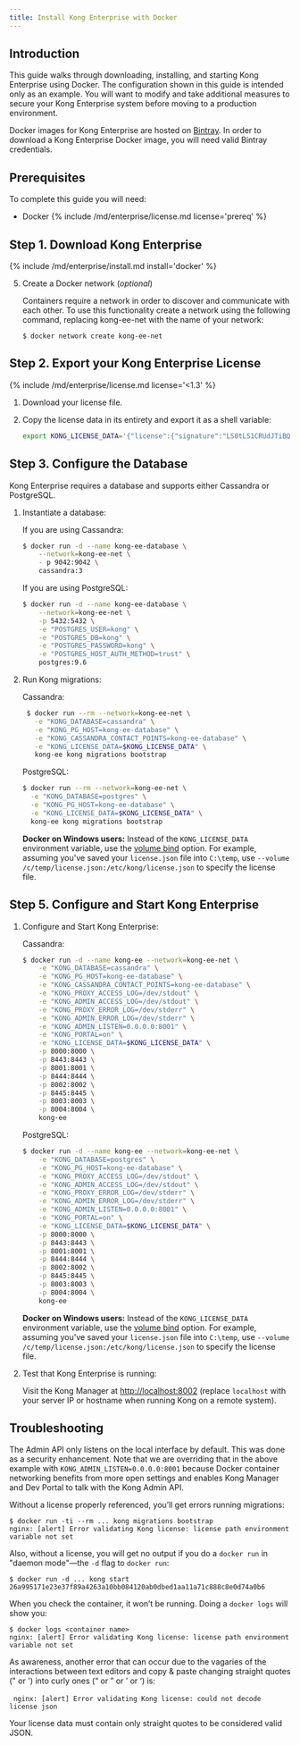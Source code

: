 ```yaml
---
title: Install Kong Enterprise with Docker
---
```


## Introduction

This guide walks through downloading, installing, and starting Kong Enterprise
using Docker. The configuration shown in this guide is intended only as an
example. You will want to modify and take additional measures to secure your
Kong Enterprise system before moving to a production environment.

Docker images for Kong Enterprise are hosted on [Bintray](https://bintray.com).
In order to download a Kong Enterprise Docker image, you will need valid Bintray
credentials.

## Prerequisites

To complete this guide you will need:

- Docker
{% include /md/enterprise/license.md license='prereq' %}


## Step 1. Download Kong Enterprise

{% include /md/enterprise/install.md install='docker' %}

5. Create a Docker network (_optional_)


    Containers require a network in order to discover and communicate with each other.
    To use this functionality create a network using the following command,
    replacing kong-ee-net with the name of your network:

    ```
    $ docker network create kong-ee-net
    ```


## Step 2. Export your Kong Enterprise License

{% include /md/enterprise/license.md license='<1.3' %}

1. Download your license file.

2. Copy the license data in its entirety and export it as a shell variable:

    ```sh
    export KONG_LICENSE_DATA='{"license":{"signature":"LS0tLS1CRUdJTiBQR1AgTUVTU0FHRS0tLS0tClZlcnNpb246IEdudVBHIHYyCgpvd0did012TXdDSFdzMTVuUWw3dHhLK01wOTJTR0tLWVc3UU16WTBTVTVNc2toSVREWk1OTFEzVExJek1MY3dTCjA0ek1UVk1OREEwc2pRM04wOHpNalZKVHpOTE1EWk9TVTFLTXpRMVRVNHpTRXMzTjA0d056VXdUTytKWUdNUTQKR05oWW1VQ21NWEJ4Q3NDc3lMQmorTVBmOFhyWmZkNkNqVnJidmkyLzZ6THhzcitBclZtcFZWdnN1K1NiKzFhbgozcjNCeUxCZzdZOVdFL2FYQXJ0NG5lcmVpa2tZS1ozMlNlbGQvMm5iYkRzcmdlWFQzek1BQUE9PQo9b1VnSgotLS0tLUVORCBQR1AgTUVTU0FHRS0tLS0tCg=","payload":{"customer":"Test Company Inc","license_creation_date":"2017-11-08","product_subscription":"Kong Enterprise","admin_seats":"5","support_plan":"None","license_expiration_date":"2017-11-10","license_key":"00141000017ODj3AAG_a1V41000004wT0OEAU"},"version":1}}'
    ```


## Step 3. Configure the Database

Kong Enterprise requires a database and supports either Cassandra or PostgreSQL.

1. Instantiate a database:

    If you are using Cassandra:

    ```bash
    $ docker run -d --name kong-ee-database \
        --network=kong-ee-net \
        - p 9042:9042 \
        cassandra:3
    ```

    If you are using PostgreSQL:

    ```bash
    $ docker run -d --name kong-ee-database \
        --network=kong-ee-net \
        -p 5432:5432 \
        -e "POSTGRES_USER=kong" \
        -e "POSTGRES_DB=kong" \
        -e "POSTGRES_PASSWORD=kong" \
        -e "POSTGRES_HOST_AUTH_METHOD=trust" \
        postgres:9.6
    ```

2. Run Kong migrations:

   Cassandra:

   ```bash
    $ docker run --rm --network=kong-ee-net \
      -e "KONG_DATABASE=cassandra" \
      -e "KONG_PG_HOST=kong-ee-database" \
      -e "KONG_CASSANDRA_CONTACT_POINTS=kong-ee-database" \
      -e "KONG_LICENSE_DATA=$KONG_LICENSE_DATA" \
      kong-ee kong migrations bootstrap
    ```

    PostgreSQL:

    ```bash
    $ docker run --rm --network=kong-ee-net \
      -e "KONG_DATABASE=postgres" \
      -e "KONG_PG_HOST=kong-ee-database" \
      -e "KONG_LICENSE_DATA=$KONG_LICENSE_DATA" \
      kong-ee kong migrations bootstrap
    ```

    **Docker on Windows users:** Instead of the `KONG_LICENSE_DATA` environment
    variable, use the [volume bind](https://docs.docker.com/engine/reference/commandline/run/#options) option.
    For example, assuming you've saved your `license.json` file into `C:\temp`,
    use `--volume /c/temp/license.json:/etc/kong/license.json` to specify the
    license file.


## Step 5. Configure and Start Kong Enterprise

1. Configure and Start Kong Enterprise:

    Cassandra:

    ```bash
    $ docker run -d --name kong-ee --network=kong-ee-net \
        -e "KONG_DATABASE=cassandra" \
        -e "KONG_PG_HOST=kong-ee-database" \
        -e "KONG_CASSANDRA_CONTACT_POINTS=kong-ee-database" \
        -e "KONG_PROXY_ACCESS_LOG=/dev/stdout" \
        -e "KONG_ADMIN_ACCESS_LOG=/dev/stdout" \
        -e "KONG_PROXY_ERROR_LOG=/dev/stderr" \
        -e "KONG_ADMIN_ERROR_LOG=/dev/stderr" \
        -e "KONG_ADMIN_LISTEN=0.0.0.0:8001" \
        -e "KONG_PORTAL=on" \
        -e "KONG_LICENSE_DATA=$KONG_LICENSE_DATA" \
        -p 8000:8000 \
        -p 8443:8443 \
        -p 8001:8001 \
        -p 8444:8444 \
        -p 8002:8002 \
        -p 8445:8445 \
        -p 8003:8003 \
        -p 8004:8004 \
        kong-ee
    ```

    PostgreSQL:

    ```bash
    $ docker run -d --name kong-ee --network=kong-ee-net \
        -e "KONG_DATABASE=postgres" \
        -e "KONG_PG_HOST=kong-ee-database" \
        -e "KONG_PROXY_ACCESS_LOG=/dev/stdout" \
        -e "KONG_ADMIN_ACCESS_LOG=/dev/stdout" \
        -e "KONG_PROXY_ERROR_LOG=/dev/stderr" \
        -e "KONG_ADMIN_ERROR_LOG=/dev/stderr" \
        -e "KONG_ADMIN_LISTEN=0.0.0.0:8001" \
        -e "KONG_PORTAL=on" \
        -e "KONG_LICENSE_DATA=$KONG_LICENSE_DATA" \
        -p 8000:8000 \
        -p 8443:8443 \
        -p 8001:8001 \
        -p 8444:8444 \
        -p 8002:8002 \
        -p 8445:8445 \
        -p 8003:8003 \
        -p 8004:8004 \
        kong-ee
    ```

    **Docker on Windows users:** Instead of the `KONG_LICENSE_DATA` environment
    variable, use the [volume bind](https://docs.docker.com/engine/reference/commandline/run/#options) option.
    For example, assuming you've saved your `license.json` file into `C:\temp`,
    use `--volume /c/temp/license.json:/etc/kong/license.json` to specify the
    license file.

2. Test that Kong Enterprise is running:

    Visit the Kong Manager at [http://localhost:8002](http://localhost:8002)
    (replace `localhost` with your server IP or hostname when running Kong on a
    remote system).



## Troubleshooting

The Admin API only listens on the local interface by default. This was done as a
security enhancement. Note that we are overriding that in the above example with
`KONG_ADMIN_LISTEN=0.0.0.0:8001` because Docker container networking benefits from
more open settings and enables Kong Manager and Dev Portal to talk with the Kong
Admin API.

Without a license properly referenced, you’ll get errors running migrations:

    $ docker run -ti --rm ... kong migrations bootstrap
    nginx: [alert] Error validating Kong license: license path environment variable not set

Also, without a license, you will get no output if you do a `docker run` in
"daemon mode"—the `-d` flag to `docker run`:


    $ docker run -d ... kong start
    26a995171e23e37f89a4263a10bb084120ab0dbed1aa11a71c888c8e0d74a0b6


When you check the container, it won’t be running. Doing a `docker logs` will
show you:


    $ docker logs <container name>
    nginx: [alert] Error validating Kong license: license path environment variable not set


As awareness, another error that can occur due to the vagaries of the interactions
between text editors and copy & paste changing straight quotes (" or ') into curly
ones (“ or ” or ’ or ‘) is:

​```
nginx: [alert] Error validating Kong license: could not decode license json
​```

Your license data must contain only straight quotes to be considered valid JSON.
